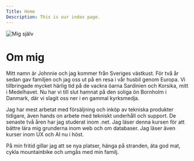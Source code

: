 ```yaml
---
Title: Home
Description: This is our index page.
---
```


<div class="image">
    <img src="image/Me1.jpeg" alt="Mig själv">
</div>

Om mig
==========================

Mitt namn är Johnnie och jag kommer från Sveriges västkust. För två år sedan gav familjen och jag oss ut på en resa i vår husbil genom Europa. Vi tillbringade mycket härlig tid på de vackra öarna Sardinien och Korsika, mitt i Medelhavet. 
Nu har vi till slut hamnat på den soliga ön Bornholm i Danmark, där vi slagit oss ner i en gammal kyrksmedja.

Jag har mest arbetat med försäljning och inköp av tekniska produkter tidigare, även hands on arbete med tekniskt underhåll och support. De senaste två åren har jag studerat inom .net. Jag läser denna kursen för att bättre lära mig grunderna inom web och om databaser. Jag läser även kurser inom UX och AI nu i höst.

På min fritid gillar jag att se nya platser, hänga på stranden, äta god mat, cykla mountainbike och umgås med min familj.